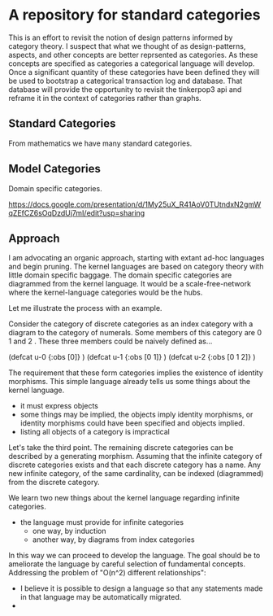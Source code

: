 # A repository for standard categories

This is an effort to revisit the notion of design patterns informed by category theory.
I suspect that what we thought of as design-patterns, aspects, and other concepts are better reprsented as categories.
As these concepts are specified as categories a categorical language will develop.
Once a significant quantity of these categories have been defined they will be used to bootstrap a categorical transaction log and database.
That database will provide the opportunity to revisit the tinkerpop3 api and reframe it in the context of categories rather than graphs.

## Standard Categories

From mathematics we have many standard categories.

## Model Categories

Domain specific categories.

https://docs.google.com/presentation/d/1My25uX_R41AoV0TUtndxN2gmWqZEfCZ6sOqDzdUj7mI/edit?usp=sharing

## Approach

I am advocating an organic approach, starting with extant ad-hoc languages and begin pruning.
The kernel languages are based on category theory with little domain specific baggage.
The domain specific categories are diagrammed from the kernel language.
It would be a scale-free-network where the kernel-language categories would be the hubs.

Let me illustrate the process with an example.

Consider the category of discrete categories as an index category with a diagram to the category of numerals.
Some members of this category are 0 1  and 2 .
These three members could be naively defined as...

(defcat u-0 {:obs [0]} )
(defcat u-1 {:obs [0 1]} )
(defcat u-2 {:obs [0 1 2]} )

The requirement that these form categories implies the existence of identity morphisms.
This simple language already tells us some things about the kernel language.
* it must express objects
* some things may be implied, the objects imply identity morphisms, or identity morphisms could have been specified and objects implied.
* listing all objects of a category is impractical

Let's take the third point.
The remaining discrete categories can be described by a generating morphism.
Assuming that the infinite category of discrete categories exists and that each discrete category has a name.
Any new infinite category, of the same cardinality, can be indexed (diagrammed) from the discrete category.

We learn two new things about the kernel language regarding infinite categories.
* the language must provide for infinite categories
   * one way, by induction
   * another way, by diagrams from index categories

In this way we can proceed to develop the language.
The goal should be to ameliorate the language by careful selection of fundamental concepts.
Addressing the problem of "O(n^2) different relationships":
* I believe it is possible to design a language so that any statements made in that language may be automatically migrated.
*
